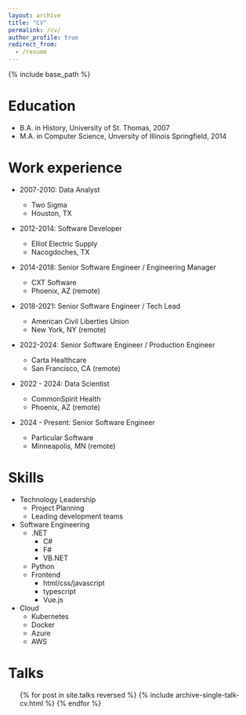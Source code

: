 ```yaml
---
layout: archive
title: "CV"
permalink: /cv/
author_profile: true
redirect_from:
  - /resume
---
```


{% include base_path %}

Education
======
* B.A. in History, University of St. Thomas, 2007
* M.A. in Computer Science, Unversity of Illinois Springfield, 2014

Work experience
======

* 2007-2010: Data Analyst
  * Two Sigma
  * Houston, TX

* 2012-2014: Software Developer
  * Elliot Electric Supply
  * Nacogdoches, TX

* 2014-2018: Senior Software Engineer / Engineering Manager
  * CXT Software
  * Phoenix, AZ (remote)

* 2018-2021: Senior Software Engineer / Tech Lead
  * American Civil Liberties Union
  * New York, NY (remote)

* 2022-2024: Senior Software Engineer / Production Engineer
  * Carta Healthcare
  * San Francisco, CA (remote)

* 2022 - 2024: Data Scientist
  * CommonSpirit Health
  * Phoenix, AZ (remote)

* 2024 - Present: Senior Software Engineer
  * Particular Software
  * Minneapolis, MN (remote)


<!--
* Spring 2024: Academic Pages Collaborator
  * GitHub University
  * Duties includes: Updates and improvements to template
  * Supervisor: The Users

* Fall 2015: Research Assistant
  * GitHub University
  * Duties included: Merging pull requests
  * Supervisor: Professor Hub

* Summer 2015: Research Assistant
  * GitHub University
  * Duties included: Tagging issues
  * Supervisor: Professor Git
-->
  
Skills
======

* Technology Leadership
  * Project Planning
  * Leading development teams
* Software Engineering
  * .NET
    * C#
    * F#
    * VB.NET
  * Python
  * Frontend
    * html/css/javascript
    * typescript
    * Vue.js
* Cloud 
  * Kubernetes
  * Docker
  * Azure
  * AWS

Talks
======
  <ul>{% for post in site.talks reversed %}
    {% include archive-single-talk-cv.html  %}
  {% endfor %}</ul>
